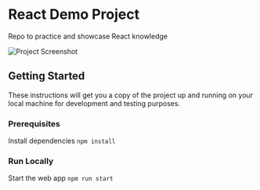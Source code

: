 # React Demo Project

Repo to practice and showcase React knowledge

![Project Screenshot](screenshot.png)

## Getting Started

These instructions will get you a copy of the project up and running on your local machine for development and testing purposes.

### Prerequisites

Install dependencies 
`npm install` 

### Run Locally

Start the web app
`npm run start`